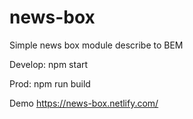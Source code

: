 # news-box
Simple news box module describe to BEM

Develop:
npm start

Prod:
npm run build

Demo
https://news-box.netlify.com/
